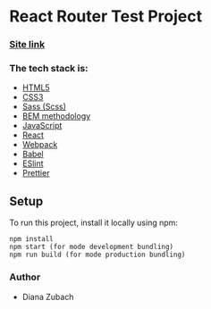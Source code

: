 # React Router Test Project


### [Site link](https://meek-cascaron-e168c1.netlify.app/)

### The tech stack is:

- [HTML5](https://en.wikipedia.org/wiki/HTML5)
- [CSS3](https://en.wikipedia.org/wiki/Cascading_Style_Sheets)
- [Sass (Scss)](https://sass-lang.com/)
- [BEM methodology](https://en.bem.info/methodology/)
- [JavaScript](https://developer.mozilla.org/en-US/docs/Web/JavaScript)
- [React](https://reactjs.org/)
- [Webpack](https://webpack.js.org/)
- [Babel](https://babeljs.io/)
- [ESlint](https://eslint.org/)
- [Prettier](https://prettier.io/)

## Setup

To run this project, install it locally using npm:

```
npm install
npm start (for mode development bundling)
npm run build (for mode production bundling)
```

### Author

- Diana Zubach